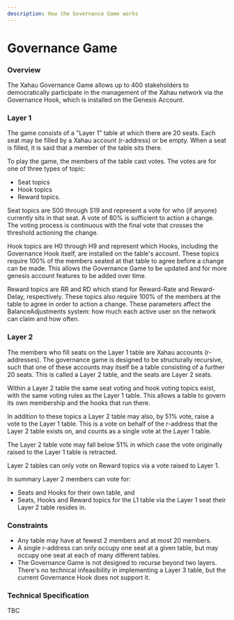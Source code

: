 ```yaml
---
description: How the Governance Game works
---
```


# Governance Game

### Overview

The Xahau Governance Game allows up to 400 stakeholders to democratically participate in the management of the Xahau network via the Governance Hook, which is installed on the Genesis Account.

### Layer 1

The game consists of a "Layer 1" table at which there are 20 seats. Each seat may be filled by a Xahau account (r-address) or be empty. When a seat is filled, it is said that a member of the table sits there.

To play the game, the members of the table cast votes. The votes are for one of three types of topic:

* Seat topics
* Hook topics
* Reward topics.

Seat topics are S00 through S19 and represent a vote for who (if anyone) currently sits in that seat. A vote of 80% is sufficient to action a change. The voting process is continuous with the final vote that crosses the threshold actioning the change.

Hook topics are H0 through H9 and represent which Hooks, including the Governance Hook itself, are installed on the table's account. These topics require 100% of the members seated at that table to agree before a change can be made. This allows the Governance Game to be updated and for more genesis account features to be added over time.

Reward topics are RR and RD which stand for Reward-Rate and Reward-Delay, respectively. These topics also require 100% of the members at the table to agree in order to action a change. These parameters affect the BalanceAdjustments system: how much each active user on the network can claim and how often.

### Layer 2

The members who fill seats on the Layer 1 table are Xahau accounts (r-addresses). The governance game is designed to be structurally recursive, such that one of these accounts may itself be a table consisting of a further 20 seats. This is called a Layer 2 table, and the seats are Layer 2 seats.

Within a Layer 2 table the same seat voting and hook voting topics exist, with the same voting rules as the Layer 1 table. This allows a table to govern its own membership and the hooks that run there.

In addition to these topics a Layer 2 table may also, by 51% vote, raise a vote to the Layer 1 table. This is a vote on behalf of the r-address that the Layer 2 table exists on, and counts as a single vote at the Layer 1 table.

The Layer 2 table vote may fall below 51% in which case the vote originally raised to the Layer 1 table is retracted.

Layer 2 tables can only vote on Reward topics via a vote raised to Layer 1.

In summary Layer 2 members can vote for:

* Seats and Hooks for their own table, and
* Seats, Hooks and Reward topics for the L1 table via the Layer 1 seat their Layer 2 table resides in.

### Constraints

* Any table may have at fewest 2 members and at most 20 members.
* A single r-address can only occupy one seat at a given table, but may occupy one seat at each of many different tables.
* The Governance Game is not designed to recurse beyond two layers. There's no technical infeasibility in implementing a Layer 3 table, but the current Governance Hook does not support it.

### Technical Specification

TBC



